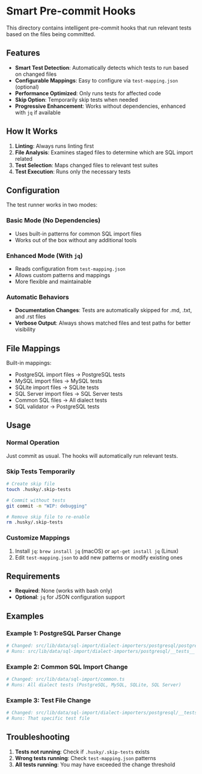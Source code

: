 # Smart Pre-commit Hooks

This directory contains intelligent pre-commit hooks that run relevant tests based on the files being committed.

## Features

- **Smart Test Detection**: Automatically detects which tests to run based on changed files
- **Configurable Mappings**: Easy to configure via `test-mapping.json` (optional)
- **Performance Optimized**: Only runs tests for affected code
- **Skip Option**: Temporarily skip tests when needed
- **Progressive Enhancement**: Works without dependencies, enhanced with `jq` if available

## How It Works

1. **Linting**: Always runs linting first
2. **File Analysis**: Examines staged files to determine which are SQL import related
3. **Test Selection**: Maps changed files to relevant test suites
4. **Test Execution**: Runs only the necessary tests

## Configuration

The test runner works in two modes:

### Basic Mode (No Dependencies)
- Uses built-in patterns for common SQL import files
- Works out of the box without any additional tools

### Enhanced Mode (With `jq`)
- Reads configuration from `test-mapping.json`
- Allows custom patterns and mappings
- More flexible and maintainable

### Automatic Behaviors
- **Documentation Changes**: Tests are automatically skipped for .md, .txt, and .rst files
- **Verbose Output**: Always shows matched files and test paths for better visibility

## File Mappings

Built-in mappings:
- PostgreSQL import files → PostgreSQL tests
- MySQL import files → MySQL tests
- SQLite import files → SQLite tests
- SQL Server import files → SQL Server tests
- Common SQL files → All dialect tests
- SQL validator → PostgreSQL tests

## Usage

### Normal Operation
Just commit as usual. The hooks will automatically run relevant tests.

### Skip Tests Temporarily
```bash
# Create skip file
touch .husky/.skip-tests

# Commit without tests
git commit -m "WIP: debugging"

# Remove skip file to re-enable
rm .husky/.skip-tests
```

### Customize Mappings
1. Install `jq`: `brew install jq` (macOS) or `apt-get install jq` (Linux)
2. Edit `test-mapping.json` to add new patterns or modify existing ones

## Requirements

- **Required**: None (works with bash only)
- **Optional**: `jq` for JSON configuration support

## Examples

### Example 1: PostgreSQL Parser Change
```bash
# Changed: src/lib/data/sql-import/dialect-importers/postgresql/postgresql-improved.ts
# Runs: src/lib/data/sql-import/dialect-importers/postgresql/__tests__
```

### Example 2: Common SQL Import Change
```bash
# Changed: src/lib/data/sql-import/common.ts
# Runs: All dialect tests (PostgreSQL, MySQL, SQLite, SQL Server)
```

### Example 3: Test File Change
```bash
# Changed: src/lib/data/sql-import/dialect-importers/postgresql/__tests__/test-types.test.ts
# Runs: That specific test file
```

## Troubleshooting

1. **Tests not running**: Check if `.husky/.skip-tests` exists
2. **Wrong tests running**: Check `test-mapping.json` patterns
3. **All tests running**: You may have exceeded the change threshold